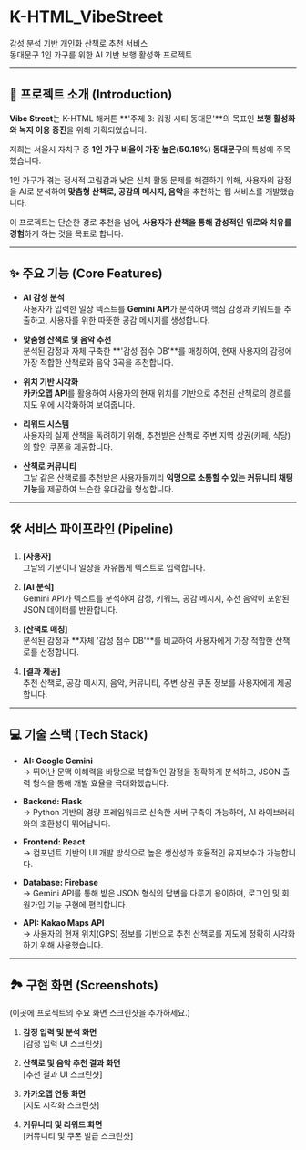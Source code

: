 # K-HTML_VibeStreet

감성 분석 기반 개인화 산책로 추천 서비스  
동대문구 1인 가구를 위한 AI 기반 보행 활성화 프로젝트  

---

## 📖 프로젝트 소개 (Introduction)

**Vibe Street**는 K-HTML 해커톤 **'주제 3: 워킹 시티 동대문'**의 목표인 **보행 활성화와 녹지 이용 증진**을 위해 기획되었습니다.  

저희는 서울시 자치구 중 **1인 가구 비율이 가장 높은(50.19%) 동대문구**의 특성에 주목했습니다.  

1인 가구가 겪는 정서적 고립감과 낮은 신체 활동 문제를 해결하기 위해, 사용자의 감정을 AI로 분석하여 **맞춤형 산책로, 공감의 메시지, 음악**을 추천하는 웹 서비스를 개발했습니다.  

이 프로젝트는 단순한 경로 추천을 넘어, **사용자가 산책을 통해 감성적인 위로와 치유를 경험**하게 하는 것을 목표로 합니다.  

---

## ✨ 주요 기능 (Core Features)

- **AI 감성 분석**  
  사용자가 입력한 일상 텍스트를 **Gemini API**가 분석하여 핵심 감정과 키워드를 추출하고, 사용자를 위한 따뜻한 공감 메시지를 생성합니다.

- **맞춤형 산책로 및 음악 추천**  
  분석된 감정과 자체 구축한 **'감성 점수 DB'**를 매칭하여, 현재 사용자의 감정에 가장 적합한 산책로와 음악 3곡을 추천합니다.

- **위치 기반 시각화**  
  **카카오맵 API**를 활용하여 사용자의 현재 위치를 기반으로 추천된 산책로의 경로를 지도 위에 시각화하여 보여줍니다.

- **리워드 시스템**  
  사용자의 실제 산책을 독려하기 위해, 추천받은 산책로 주변 지역 상권(카페, 식당)의 할인 쿠폰을 제공합니다.

- **산책로 커뮤니티**  
  그날 같은 산책로를 추천받은 사용자들끼리 **익명으로 소통할 수 있는 커뮤니티 채팅 기능**을 제공하여 느슨한 유대감을 형성합니다.

---

## 🛠️ 서비스 파이프라인 (Pipeline)

1. **[사용자]**  
   그날의 기분이나 일상을 자유롭게 텍스트로 입력합니다.

2. **[AI 분석]**  
   Gemini API가 텍스트를 분석하여 감정, 키워드, 공감 메시지, 추천 음악이 포함된 JSON 데이터를 반환합니다.

3. **[산책로 매칭]**  
   분석된 감정과 **자체 '감성 점수 DB'**를 비교하여 사용자에게 가장 적합한 산책로를 선정합니다.

4. **[결과 제공]**  
   추천 산책로, 공감 메시지, 음악, 커뮤니티, 주변 상권 쿠폰 정보를 사용자에게 제공합니다.

---

## 💻 기술 스택 (Tech Stack)

- **AI: Google Gemini**  
  → 뛰어난 문맥 이해력을 바탕으로 복합적인 감정을 정확하게 분석하고, JSON 출력 형식을 통해 개발 효율을 극대화했습니다.

- **Backend: Flask**  
  → Python 기반의 경량 프레임워크로 신속한 서버 구축이 가능하며, AI 라이브러리와의 호환성이 뛰어납니다.

- **Frontend: React**  
  → 컴포넌트 기반의 UI 개발 방식으로 높은 생산성과 효율적인 유지보수가 가능합니다.

- **Database: Firebase**  
  → Gemini API를 통해 받은 JSON 형식의 답변을 다루기 용이하며, 로그인 및 회원가입 기능 구현에 편리합니다.

- **API: Kakao Maps API**  
  → 사용자의 현재 위치(GPS) 정보를 기반으로 추천 산책로를 지도에 정확히 시각화하기 위해 사용했습니다.

---

## 🏞️ 구현 화면 (Screenshots)

(이곳에 프로젝트의 주요 화면 스크린샷을 추가하세요.)

1. **감정 입력 및 분석 화면**  
   [감정 입력 UI 스크린샷]

2. **산책로 및 음악 추천 결과 화면**  
   [추천 결과 UI 스크린샷]

3. **카카오맵 연동 화면**  
   [지도 시각화 스크린샷]

4. **커뮤니티 및 리워드 화면**  
   [커뮤니티 및 쿠폰 발급 스크린샷]
